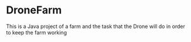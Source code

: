 # DroneFarm
This is a Java project of a farm and the task that the Drone will do in order to keep the farm working
